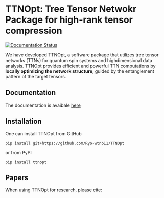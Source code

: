# TTNOpt: Tree Tensor Netwokr Package for high-rank tensor compression
[![Documentation Status](https://readthedocs.org/projects/ttnopt/badge/?version=latest)](https://ttnopt.readthedocs.io/en/latest/)

We have developed TTNOpt, a software package that utilizes tree tensor networks (TTNs) for quantum spin systems and highdimensional data analysis.
TTNOpt provides efficient and powerful TTN computations by **locally optimizing the network structure**, guided by the entanglement pattern of the target tensors.

## Documentation
The documentation is avaibale [here](https://ttnopt.readthedocs.io/)

## Installation
One can install TTNOpt from GitHub
```
pip install git+https://github.com/Ryo-wtnb11/TTNOpt
```
or from PyPI
```
pip install ttnopt
```

## Papers
When using TTNOpt for research, please cite:

